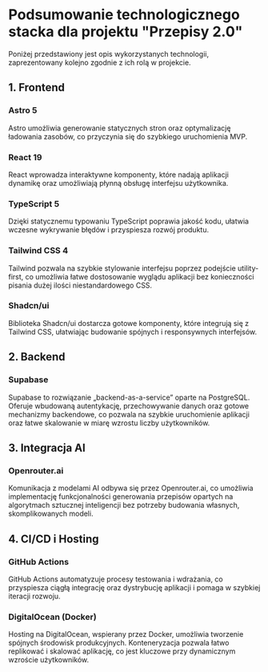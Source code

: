 # Podsumowanie technologicznego stacka dla projektu "Przepisy 2.0"

Poniżej przedstawiony jest opis wykorzystanych technologii, zaprezentowany kolejno zgodnie z ich rolą w projekcie.

## 1. Frontend

### Astro 5
Astro umożliwia generowanie statycznych stron oraz optymalizację ładowania zasobów, co przyczynia się do szybkiego uruchomienia MVP.

### React 19
React wprowadza interaktywne komponenty, które nadają aplikacji dynamikę oraz umożliwiają płynną obsługę interfejsu użytkownika.

### TypeScript 5
Dzięki statycznemu typowaniu TypeScript poprawia jakość kodu, ułatwia wczesne wykrywanie błędów i przyspiesza rozwój produktu.

### Tailwind CSS 4
Tailwind pozwala na szybkie stylowanie interfejsu poprzez podejście utility-first, co umożliwia łatwe dostosowanie wyglądu aplikacji bez konieczności pisania dużej ilości niestandardowego CSS.

### Shadcn/ui
Biblioteka Shadcn/ui dostarcza gotowe komponenty, które integrują się z Tailwind CSS, ułatwiając budowanie spójnych i responsywnych interfejsów.

## 2. Backend

### Supabase
Supabase to rozwiązanie „backend-as-a-service” oparte na PostgreSQL. Oferuje wbudowaną autentykację, przechowywanie danych oraz gotowe mechanizmy backendowe, co pozwala na szybkie uruchomienie aplikacji oraz łatwe skalowanie w miarę wzrostu liczby użytkowników.

## 3. Integracja AI

### Openrouter.ai
Komunikacja z modelami AI odbywa się przez Openrouter.ai, co umożliwia implementację funkcjonalności generowania przepisów opartych na algorytmach sztucznej inteligencji bez potrzeby budowania własnych, skomplikowanych modeli.

## 4. CI/CD i Hosting

### GitHub Actions
GitHub Actions automatyzuje procesy testowania i wdrażania, co przyspiesza ciągłą integrację oraz dystrybucję aplikacji i pomaga w szybkiej iteracji rozwoju.

### DigitalOcean (Docker)
Hosting na DigitalOcean, wspierany przez Docker, umożliwia tworzenie spójnych środowisk produkcyjnych. Konteneryzacja pozwala łatwo replikować i skalować aplikację, co jest kluczowe przy dynamicznym wzroście użytkowników.
